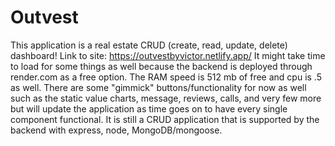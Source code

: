 # Outvest
This application is a real estate CRUD (create, read, update, delete) dashboard! 
Link to site: https://outvestbyvictor.netlify.app/
It might take time to load for some things as well because the backend is deployed through render.com as a free option. The RAM speed is 512 mb of free and cpu is .5 as well.
There are some "gimmick" buttons/functionality for now as well such as the static value charts,
message, reviews, calls, and very few more but will update the application as time goes on to have every single
component functional. It is still a CRUD application that is supported by the backend with express, node, MongoDB/mongoose. 
